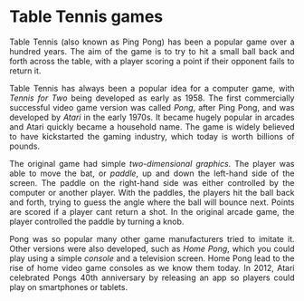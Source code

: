# Table Tennis games

<p align="justify">
Table Tennis (also known as Ping Pong) has been a popular game over a hundred years. The aim of the game is to try to hit a small ball back and forth across the table, with a player scoring a point if their opponent fails to return it.
</p>
<p align="justify">
Table Tennis has always been a popular idea for a computer game, with <em>Tennis for Two</em> being developed as early as 1958. The first commercially successful video game version was called <em>Pong</em>, after Ping Pong, and was developed by <em>Atari</em> in the early 1970s. It became hugely popular in arcades and Atari quickly became a household name. The game is widely believed to have kickstarted the gaming industry, which today is worth billions of pounds. 
</p>
<p align="justify">
The original game had simple <em>two-dimensional graphics</em>. The player was able to move the bat, or <em>paddle</em>, up and down the left-hand side of the screen. The paddle on the right-hand side was either controlled by the computer or another player. With the paddles, the players hit the ball back and forth, trying to guess the angle where the ball will bounce next. Points are scored if a player cant return a shot. In the original arcade game, the player controlled the paddle by turning a knob.
</p>
<p align="justify">
Pong was so popular many other game manufacturers tried to imitate it. Other versions were also developed, such as <em>Home Pong</em>, which you could play using a simple <em>console</em> and a television screen. Home Pong lead to the rise of home video game consoles as we know them today. In 2012, Atari celebrated Pongs 40th anniversary by releasing an app so players could play on smartphones or tablets.
</p>
